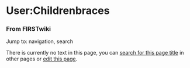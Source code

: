 

# User:Childrenbraces

### From FIRSTwiki

Jump to: navigation, search

There is currently no text in this page, you can [search for this page
title](/index.php/Special:Search/Childrenbraces
"Special:Search/Childrenbraces" ) in other pages or [edit this
page](http://www.firstwiki.net/index.php?title=User:Childrenbraces&action=edit
"http://www.firstwiki.net/index.php?title=User:Childrenbraces&action=edit" ).

